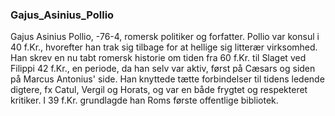 ### Gajus_Asinius_Pollio


Gajus Asinius Pollio, -76-4, romersk politiker og forfatter. Pollio var konsul i 40 f.Kr., hvorefter han trak sig tilbage for at hellige sig litterær virksomhed. Han skrev en nu tabt romersk historie om tiden fra 60 f.Kr. til Slaget ved Filippi 42 f.Kr., en periode, da han selv var aktiv, først på Cæsars og siden på Marcus Antonius' side. Han knyttede tætte forbindelser til tidens ledende digtere, fx Catul, Vergil og Horats, og var en både frygtet og respekteret kritiker. I 39 f.Kr. grundlagde han Roms første offentlige bibliotek.